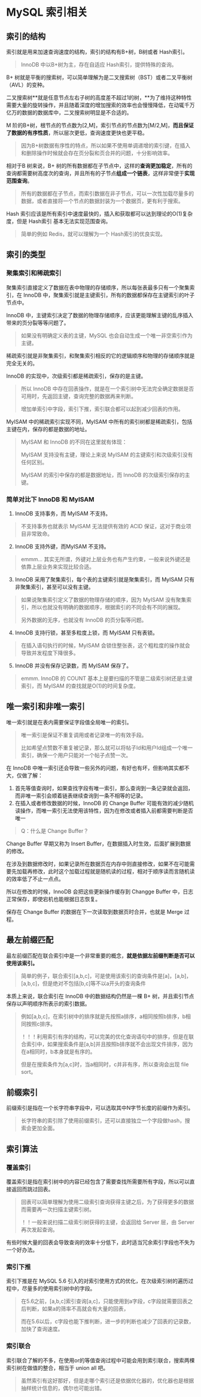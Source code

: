 # MySQL 索引相关



## 索引的结构

索引就是用来加速查询速度的结构，索引的结构有B+树，B树或者 Hash索引。

> InnoDB 中以B+树为主，存在自适应 Hash索引，提供特殊的查询。



B+ 树就是平衡的搜索树，可以简单理解为是二叉搜索树（BST）或者二叉平衡树（AVL）的变种。

二叉搜索树**就是任意节点左右子树的高度差不超过1的树，**为了维持这种特性需要大量的旋转操作，并且随着深度的增加搜索的效率也会慢慢降低，在动辄千万亿万的数据的数据库中，二叉搜索树明显是不合适的。

M 阶的B+树，根节点的节点数为[2,M]，索引节点的节点数为[M/2,M]，**而且保证了数据的有序性质**，所以层次更低，查询速度更快也更平稳。

> 因为B+树数据有序性的特点，所以如果不使用单调递增的索引键，在插入和删除操作时候就会存在页分裂和页合并的问题，十分影响效率。



相对于B 树来说，B+ 树的所有数据都在子节点中，这样的**查询更加稳定**，所有的查询都需要树高度次的查询，并且所有的子节点**组成一个链表**，这样非常便于**实现范围查询**。

> 所有的数据都在子节点，而索引数据在非子节点，可以一次性加载尽量多的数据，或者直接将一个节点的数据封装为一个数据页，更有利于搜索。



Hash 索引应该是所有索引中速度最快的，插入和获取都可以达到理论的O(1)复杂度，但是 Hash索引 基本无法实现范围查询。

> 简单的例如 Redis，就可以理解为一个 Hash索引的优良实现。





## 索引的类型

### 聚集索引和稀疏索引

聚集索引直接定义了数据在表中物理的存储顺序，所以每张表最多只有一个聚集索引，在 InnoDB 中，聚集索引就是主键索引，所有的数据都保存在主键索引的叶子节点中。

InnoDB 中，主键索引决定了数据的物理存储顺序，应该更能理解主键的乱序插入带来的页分裂等等问题了。

> 如果没有明确定义表的主键，MySQL 也会自动生成一个唯一非空索引作为主键。

稀疏索引就是非聚集索引，和聚集索引相反的它的逻辑顺序和物理的存储顺序就是完全无关的。

InnoDB 的实现中，次级索引都是稀疏索引，保存的是主键。

> 所以 InnoDB 中存在回表操作，就是在一个索引树中无法完全确定数据是否可用时，先返回主键，查询完整的数据再来判断。
>
> 增加单索引中字段，索引下推，索引联合都可以起到减少回表的作用。

MyISAM 中的稀疏索引实现不同，MyISAM 中所有的索引树都是稀疏索引，包括主键在内，保存的都是数据的地址。

> MyISAM 和 InnoDB 的不同在这里就有体现：
>
> MyISAM 支持没有主键，理论上来说 MyISAM 的主键索引和次级索引没有任何区别。
>
> MyISAM 的索引中保存的都是数据地址，而 InnoDB 的次级索引保存的主键。





### 简单对比下 InnoDB 和 MyISAM

1. InnoDB 支持事务，而 MyISAM 不支持。

> 不支持事务也就表示 MyISAM 无法提供有效的 ACID 保证，这对于商业项目非常致命。

2. InnoDB 支持外键，而MyISAM 不支持。

> emmm... 其实无所谓，外键对上层业务也有产生约束，一般来说外键还是依靠上层业务来实现比较合适。

3. InnoDB 采用了聚集索引，每个表的主键索引就是聚集索引，而 MyISAM 只有非聚集索引，甚至可以没有主键。

> 如果说聚集索引定义了数据的物理存储的顺序，因为 MyISAM 没有聚集索引，所以也就没有明确的数据顺序，根据索引的不同会有不同的展现。
>
> 另外数据的无序，也就没有 InnoDB 的页分裂等问题。

4. InnoDB 支持行锁，甚至多粒度上锁，而 MyISAM 只有表锁。

> 在插入语句执行的时候，MyISAM 会锁住整张表，这个粗粒度的操作就会导致并发程度下降很多。

5. InnoDB 并没有保存记录数，而 MyISAM 保存了。

> emmm.  InnoDB 的 COUNT 基本上是要扫描的不管是二级索引树还是主键索引，而 MyISAM 的查找就是O(1)的时间复杂度。





## 唯一索引和非唯一索引

唯一索引就是在表内需要保证字段值全局唯一的索引。

> 唯一索引是保证不重复调用或者记录唯一的有效手段。
>
> 比如希望点赞数不重复被记录，那么就可以将帖子Id和用户Id组成一个唯一索引，确保一个用户只能对一个帖子点赞一次。

在 InnoDB 中唯一索引还会导致一些另外的问题，有好也有坏，但影响其实都不大，仅做了解：

1. 首先等值查询时，如果查找字段有唯一索引，那么查询到一条记录就会返回，而非唯一索引会顺着链表继续查询到一条不相等的记录。
2. 在插入或者修改数据的时候，InnoDB 的 Change Buffer 可能有效的减少随机读操作，而唯一索引无法使用该特性，因为在修改或者插入前都需要判断是否唯一



> Q：什么是 Change Buffer？

Change Buffer 早期又称为 Insert Buffer，在数据插入时生效，后面扩展到数据的修改。

在涉及到数据修改时，如果记录所在数据页在内存中则直接修改，如果不在可能需要先加载再修改，此时这个加载过程就是随机读的过程，相对于顺序读而言随机读的效率低了不止一点点。

所以在修改的时候，InnoDB 会把这些更新操作缓存到 Changge Buffer 中，日志正常保存，即使宕机也能根据日志恢复。

保存在 Change Buffer 的数据在下一次读取到数据页时合并，也就是 Merge 过程。





## 最左前缀匹配

最左前缀匹配在联合索引中是一个非常重要的概念，**就是依据左前缀判断是否可以使用该索引。**

> 简单的例子，联合索引[a,b,c]，可是使用该索引的查询条件是[a]，[a,b]，[a,b,c]，但是绝对不包括[b,c]等不以a开头的查询条件

本质上来说，联合索引在 InnoDB 中的数据结构仍然是一棵 B+ 树，并且索引节点保存以声明顺序所表示的索引数据。

>  例如[a,b,c]，在索引树中的排序就是先按照a排序，a相同按照b排序，b相同按照c排序。
>
> ！！！利用索引有序的结构，可以完美的优化查询语句中的排序，但是在联合索引中，如果搜索条件是[a,b]并且按照b排序就不会出现文件排序，因为在a相同时，b本身就是有序的。
>
> 但是在搜索条件为[a,c]时，当a相同时，c并非有序，所以查询会出现 file sort。



## 前缀索引

前缀索引是指在一个长字符串字段中，可以选取其中N字节长度的前缀作为索引。

> 长字符串的索引除了使用前缀索引，还可以直接独立一个字段做hash，搜索会更加全面。



## 索引算法

### 覆盖索引

覆盖索引是指在索引树中的内容已经包含了需要查找所需要所有字段，所以可以直接返回而跳过回表。

> 回表可以简单理解为使用二级索引查询获得主键之后，为了获得更多的数据而需要再一次扫描主键索引树。
>
> ！！一般来说扫描二级索引树获得的主键，会返回给 Server 层，由 Server 再次发起查询。

有些时候大量的回表会导致查询的效率十分低下，此时适当冗余索引字段也不失为一个好办法。





### 索引下推

索引下推是在 MySQL 5.6 引入的对索引使用方式的优化，在次级索引树的遍历过程中，尽量多的使用索引树中的字段。

> 在5.6之前，[a,b,c]索引查询[a,c]，只能使用到a字段，c字段就需要回表之后判断，如果a的筛率不高就会有大量的回表，
>
> 而在5.6以后，c字段也能下推判断，进一步的判断也减少了回表的记录数，加快了查询速度。



### 索引联合

索引联合了解的不多，在使用or的等值查询过程中可能会用到索引联合，搜索两棵索引树在做值的整合，相当于 union all 吧。









> 虽然索引有这好那好，但是走哪个索引还是依据优化器的，优化器也是根据抽样统计信息的，偶尔也可能出错。